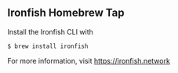 Ironfish Homebrew Tap
-------------------

Install the Ironfish CLI with

    $ brew install ironfish

For more information, visit https://ironfish.network
